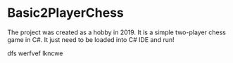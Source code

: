 # Basic2PlayerChess
The project was created as a hobby in 2019. It is a simple two-player chess game in C#. 
It just need to be loaded into C# IDE and run!

dfs
werfvef
lkncwe

